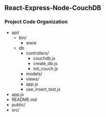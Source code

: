 ## React-Express-Node-CouchDB
### Project Code Organization
- api/
  - bin/
    - www
  - db
    - controllers/
      - couchdb.js
      - create_db.js
      - init_couch.js
    - models/
    - views/
    - app.js
    - use_insert_test.js
- app.js
- README.md
- public/
- src/
